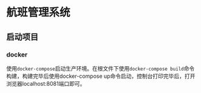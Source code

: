 # 航班管理系统

## 启动项目

### docker
使用`docker-compose`启动生产环境。在根文件下使用`docker-compose build`命令构建，构建完毕后使用docker-compose up命令启动，控制台打印完毕后，打开浏览器localhost:8081端口即可。
